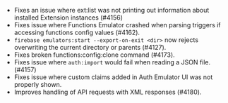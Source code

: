 - Fixes an issue where ext:list was not printing out information about installed Extension instances (#4156)
- Fixes issue where Functions Emulator crashed when parsing triggers if accessing functions config values (#4162).
- `firebase emulators:start --export-on-exit <dir>` now rejects overwriting the current directory or parents (#4127).
- Fixes broken functions:config:clone command (#4173).
- Fixes issue where `auth:import` would fail when reading a JSON file. (#4157)
- Fixes issue where custom claims added in Auth Emulator UI was not properly shown.
- Improves handling of API requests with XML responses (#4180).
